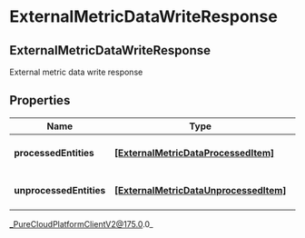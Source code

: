 # ExternalMetricDataWriteResponse

## ExternalMetricDataWriteResponse
External metric data write response

## Properties

|Name | Type | Description | Notes|
|------------ | ------------- | ------------- | -------------|
| **processedEntities** | [**[ExternalMetricDataProcessedItem]**]([ExternalMetricDataProcessedItem]) | The list of processed entities | [optional] |
| **unprocessedEntities** | [**[ExternalMetricDataUnprocessedItem]**]([ExternalMetricDataUnprocessedItem]) | The list of unprocessed entities | [optional] |



_PureCloudPlatformClientV2@175.0.0_
